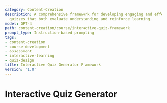 ```yaml
---
category: Content-Creation
description: A comprehensive framework for developing engaging and effective interactive
  quizzes that both evaluate understanding and reinforce learning.
model: GPT-4
path: content-creation/course/interactive-quiz-framework
prompt_type: Instruction-based prompting
tags:
- content-creation
- course-development
- assessment
- interactive-learning
- quiz-design
title: Interactive Quiz Generator Framework
version: '1.0'
---
```


# Interactive Quiz Generator
